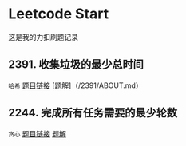 # Leetcode Start
这是我的力扣刷题记录
## 2391. 收集垃圾的最少总时间
`哈希`
[题目链接](https://leetcode.cn/problems/minimum-amount-of-time-to-collect-garbage/description/)
[题解]（/2391/ABOUT.md）
## 2244. 完成所有任务需要的最少轮数
`贪心`
[题目链接](https://leetcode.cn/problems/minimum-rounds-to-complete-all-tasks/description/)
[题解](/2244/ABOUT.md)
